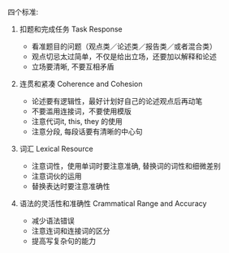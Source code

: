 四个标准:
1. 扣题和完成任务 Task Response
    - 看准题目的问题（观点类／论述类／报告类／或者混合类）
    - 观点切忌太过简单，不仅是给出立场，还要加以解释和论述
    - 立场要清晰, 不要互相矛盾

2. 连贯和紧凑 Coherence and Cohesion
    - 论述要有逻辑性，最好计划好自己的论述观点后再动笔
    - 不要滥用连接词，不要使用模版
    - 注意代词it, this, they 的使用
    - 注意分段, 每段话要有清晰的中心句
    

3. 词汇  Lexical Resource
    - 注意词性，使用单词时要注意准确, 替换词的词性和细微差别
    - 注意词伙的运用
    - 替换表达时要注意准确性

4. 语法的灵活性和准确性 Crammatical Range and Accuracy
    - 减少语法错误
    - 注意连词和连接词的区分
    - 提高写复杂句的能力
